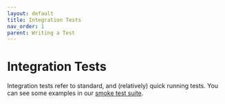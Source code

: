 ```yaml
---
layout: default
title: Integration Tests
nav_order: 1
parent: Writing a Test
---
```


# Integration Tests

Integration tests refer to standard, and (relatively) quick running tests. You can see some examples in our [smoke test suite](https://github.com/smartcontractkit/integrations-framework/tree/main/suite/smoke).


